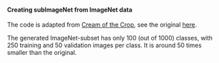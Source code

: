
#### Creating subImageNet from ImageNet data

The code is adapted from [Cream of the Crop](https://github.com/microsoft/cream),
see the original [here](https://github.com/microsoft/Cream/blob/main/tools/generate_subImageNet.py).

The generated ImageNet-subset has only 100 (out of 1000) classes,
with 250 training and 50 validation images per class.
It is around 50 times smaller than the original. 
